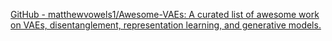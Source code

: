 
[GitHub - matthewvowels1/Awesome-VAEs: A curated list of awesome work on VAEs, disentanglement, representation learning, and generative models.](https://github.com/matthewvowels1/Awesome-VAEs)
